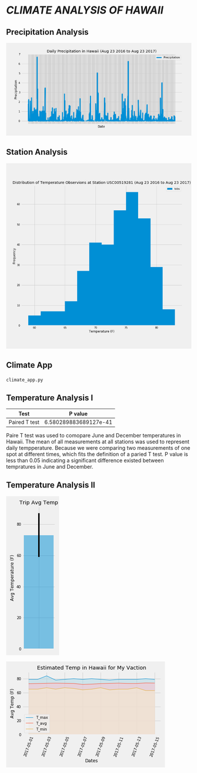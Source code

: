 # *__CLIMATE ANALYSIS OF HAWAII__*

## Precipitation Analysis

![prcp vs date](https://github.com/hanyang2019/Climate-Analysis-of-Hawaii/blob/master/Daily_Precipitation_in_Hawaii_last_12_months.png?raw=true)

## Station Analysis

![histogram](https://github.com/hanyang2019/Climate-Analysis-of-Hawaii/blob/master/histogram.png?raw=true)

## Climate App

`climate_app.py` 

## Temperature Analysis I

| Test           | P value                | 
| -------------  |:----------------------:| 
| Paired T test  | 6.580289883689127e-41  | 

Paire T test was used to comopare June and December temperatures in Hawaii. The mean of all measurements at all stations was used to represent daily tempperature. Because we were comparing two measurements of one spot at different times, which fits the definition of a paried T test. P value is less than 0.05 indicating a significant difference existed between tempratures in June and December.

## Temperature Analysis II

![barplot](https://github.com/hanyang2019/Climate-Analysis-of-Hawaii/blob/master/avg_temp_barplot.png?raw=true)

![areaplot](https://github.com/hanyang2019/Climate-Analysis-of-Hawaii/blob/master/est_temp_vaction.png?raw=true)